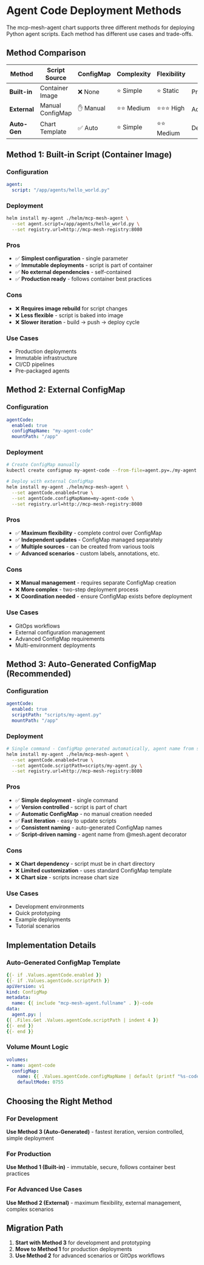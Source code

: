 # Agent Code Deployment Methods

The mcp-mesh-agent chart supports three different methods for deploying Python agent scripts. Each method has different use cases and trade-offs.

## Method Comparison

| Method | Script Source | ConfigMap | Complexity | Flexibility | Best For |
|--------|---------------|-----------|------------|-------------|----------|
| **Built-in** | Container Image | ❌ None | ⭐ Simple | ⭐ Static | Production |
| **External** | Manual ConfigMap | ✋ Manual | ⭐⭐ Medium | ⭐⭐⭐ High | Advanced |
| **Auto-Gen** | Chart Template | ✅ Auto | ⭐ Simple | ⭐⭐ Medium | Development |

## Method 1: Built-in Script (Container Image)

### Configuration
```yaml
agent:
  script: "/app/agents/hello_world.py"
```

### Deployment
```bash
helm install my-agent ./helm/mcp-mesh-agent \
  --set agent.script=/app/agents/hello_world.py \
  --set registry.url=http://mcp-mesh-registry:8080
```

### Pros
- ✅ **Simplest configuration** - single parameter
- ✅ **Immutable deployments** - script is part of container
- ✅ **No external dependencies** - self-contained
- ✅ **Production ready** - follows container best practices

### Cons
- ❌ **Requires image rebuild** for script changes
- ❌ **Less flexible** - script is baked into image
- ❌ **Slower iteration** - build → push → deploy cycle

### Use Cases
- Production deployments
- Immutable infrastructure
- CI/CD pipelines
- Pre-packaged agents

## Method 2: External ConfigMap

### Configuration
```yaml
agentCode:
  enabled: true
  configMapName: "my-agent-code"
  mountPath: "/app"
```

### Deployment
```bash
# Create ConfigMap manually
kubectl create configmap my-agent-code --from-file=agent.py=./my-agent.py

# Deploy with external ConfigMap
helm install my-agent ./helm/mcp-mesh-agent \
  --set agentCode.enabled=true \
  --set agentCode.configMapName=my-agent-code \
  --set registry.url=http://mcp-mesh-registry:8080
```

### Pros
- ✅ **Maximum flexibility** - complete control over ConfigMap
- ✅ **Independent updates** - ConfigMap managed separately
- ✅ **Multiple sources** - can be created from various tools
- ✅ **Advanced scenarios** - custom labels, annotations, etc.

### Cons
- ❌ **Manual management** - requires separate ConfigMap creation
- ❌ **More complex** - two-step deployment process
- ❌ **Coordination needed** - ensure ConfigMap exists before deployment

### Use Cases
- GitOps workflows
- External configuration management
- Advanced ConfigMap requirements
- Multi-environment deployments

## Method 3: Auto-Generated ConfigMap (Recommended)

### Configuration
```yaml
agentCode:
  enabled: true
  scriptPath: "scripts/my-agent.py"
  mountPath: "/app"
```

### Deployment
```bash
# Single command - ConfigMap generated automatically, agent name from script
helm install my-agent ./helm/mcp-mesh-agent \
  --set agentCode.enabled=true \
  --set agentCode.scriptPath=scripts/my-agent.py \
  --set registry.url=http://mcp-mesh-registry:8080
```

### Pros
- ✅ **Simple deployment** - single command
- ✅ **Version controlled** - script is part of chart
- ✅ **Automatic ConfigMap** - no manual creation needed
- ✅ **Fast iteration** - easy to update scripts
- ✅ **Consistent naming** - auto-generated ConfigMap names
- ✅ **Script-driven naming** - agent name from @mesh.agent decorator

### Cons
- ❌ **Chart dependency** - script must be in chart directory
- ❌ **Limited customization** - uses standard ConfigMap template
- ❌ **Chart size** - scripts increase chart size

### Use Cases
- Development environments
- Quick prototyping
- Example deployments
- Tutorial scenarios

## Implementation Details

### Auto-Generated ConfigMap Template
```yaml
{{- if .Values.agentCode.enabled }}
{{- if .Values.agentCode.scriptPath }}
apiVersion: v1
kind: ConfigMap
metadata:
  name: {{ include "mcp-mesh-agent.fullname" . }}-code
data:
  agent.py: |
{{ .Files.Get .Values.agentCode.scriptPath | indent 4 }}
{{- end }}
{{- end }}
```

### Volume Mount Logic
```yaml
volumes:
- name: agent-code
  configMap:
    name: {{ .Values.agentCode.configMapName | default (printf "%s-code" (include "mcp-mesh-agent.fullname" .)) }}
    defaultMode: 0755
```

## Choosing the Right Method

### For Development
**Use Method 3 (Auto-Generated)** - fastest iteration, version controlled, simple deployment

### For Production
**Use Method 1 (Built-in)** - immutable, secure, follows container best practices

### For Advanced Use Cases
**Use Method 2 (External)** - maximum flexibility, external management, complex scenarios

## Migration Path

1. **Start with Method 3** for development and prototyping
2. **Move to Method 1** for production deployments
3. **Use Method 2** for advanced scenarios or GitOps workflows